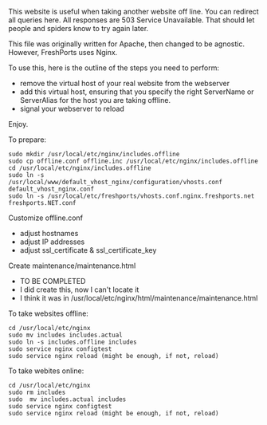This website is useful when taking another website off line.
You can redirect all queries here.  All responses are 
503 Service Unavailable.  That should let people and spiders
know to try again later.

This file was originally written for Apache, then changed to be
agnostic. However, FreshPorts uses Nginx.

To use this, here is the outline of the steps you need to perform:

* remove the virtual host of your real website from the webserver
* add this virtual host, ensuring that you specify the right
  ServerName or ServerAlias for the host you are taking offline.
* signal your webserver to reload

Enjoy.

To prepare:

```
sudo mkdir /usr/local/etc/nginx/includes.offline
sudo cp offline.conf offline.inc /usr/local/etc/nginx/includes.offline
cd /usr/local/etc/nginx/includes.offline
sudo ln -s  /usr/local/www/default_vhost_nginx/configuration/vhosts.conf default_vhost_nginx.conf
sudo ln -s /usr/local/etc/freshports/vhosts.conf.nginx.freshports.net    freshports.NET.conf
```

Customize offline.conf
* adjust hostnames 
* adjust IP addresses
* adjust ssl_certificate & ssl_certificate_key

Create maintenance/maintenance.html

* TO BE COMPLETED
* I did create this, now I can't locate it
* I think it was in /usr/local/etc/nginx/html/maintenance/maintenance.html

To take websites offline:

```
cd /usr/local/etc/nginx
sudo mv includes includes.actual
sudo ln -s includes.offline includes
sudo service nginx configtest
sudo service nginx reload (might be enough, if not, reload)
```

To take webites online:

```
cd /usr/local/etc/nginx
sudo rm includes
sudo  mv includes.actual includes
sudo service nginx configtest
sudo service nginx reload (might be enough, if not, reload)
```
